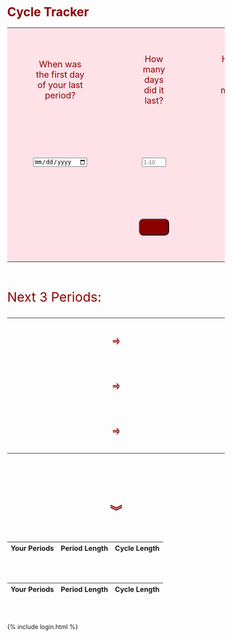 <head>
<style>
.none {
  display: none;
}
span {
  color: dark red;
  font-size: 30px;
}
h1 .title {
  color: darkred;
}
button {
  padding: 10px;
  background-color: darkred;
  border-radius: 10px;
  text-align: center;
  justify-content: center;
  color: darkred;
}
input {
  color: black;
}
.tracker td {
  padding: 60px;
  width: 33.3%;
  text-align: center;
  color: darkred;
  font-size: 20px;
  border: none;
}
.tracker {
  background-color: #ffe1e8;
  border: none;
}
.date td {
  padding: 20px;
  width: 250px;;
}
.unhealthy {
  display: inline-block;
  font-size: 20px;
  border-color: darkred;
  padding: 20px;
  color: darkred;
}
a {
  color: black;
}
a.hover a.focus {
  background: none;
}
</style>
</head>
<body>


<h1 style="color:darkred;" >Cycle Tracker</h1>


<div>
  <form class="tracker">
    <table align="center" style="border:none;">
      <tr id="q">
        <td>When was the first day of your last period?</td>
        <td>How many days did it last?</td>
        <td>How long is your usual menstrual cycle?</td>
      </tr>
      <!--collect user input-->
        <tr id="input">
          <td><input type="date" id="lastperiod" required></td>
          <td><input type="number" id="periodlength" step="1" min="1" max="10" placeholder="1-10" required/></td>
          <td><input type="number" id="cyclelength" step="1" min="10" max="50" placeholder="10-50" required/></td>
        </tr>
      <tr>
        <td></td>
        <td>
          <button class="track" type="button" onclick="printDate(document.getElementById('lastperiod').value, parseInt(document.getElementById('cyclelength').value), parseInt(document.getElementById('periodlength').value))">
            TRACK
          </button>
        </td>
      </tr>
    </table>
  </form>
</div>
<br>
<div class="date">
  <p style="font-size: 30px; color: darkred;">Next 3 Periods:</p>
  <table>
    <tr>
      <td>
        <span id="period1start"></span>
      </td>
      <td>
        <p style="text-align: center; color: darkred; font-weight:bolder; font-size: 20px;">&#x2964;</p>
      </td>
      <td>
        <span id="period1end"></span>
      </td>
    </tr>
    <tr> 
      <td>
        <span id="period2start"></span>
      </td>
      <td>
        <p style="text-align: center; color: darkred; font-weight:bolder; font-size: 20px;">&#x2964;</p>
      </td>
      <td>
        <span id="period2end"></span>
      </td>
    </tr>
    <tr>
      <td>
        <span id="period3start"></span>
      </td>
      <td>
        <p style="text-align: center; color: darkred; font-weight:bolder; font-size: 20px;">&#x2964;</p>
      </td>
      <td>
        <span id="period3end"></span>
      </td>
    </tr>
  </table>
  <br>
  <span class="unhealthy" id="unhealthy"></span>
</div>
  <h1 style="text-align: center; color: darkred;" >&#65086;</h1>
<br>
<!--table displaying data from database-->
<table>
  <thead>
  <tr>
    <th>Your Periods</th>
    <th>Period Length</th>
    <th>Cycle Length</th>
  </tr>
  </thead>
  <tbody id="periodresult">
    <!-- javascript generated data -->
  </tbody>
</table>
<br><br>

<script>
  // print date of next period
  function printDate(lastperiod, cyclelength, periodlength) {
    // get user inputs
    //var lastperiod = document.getElementById("lastperiod").value;
    //var cyclelength = parseInt(document.getElementById("cyclelength").value);
    //var periodlength = parseInt(document.getElementById("periodlength").value);
    // calculate date
    var resDate = new Date(lastperiod);
    for (let i = 1; i <= 3; i++) {
      resDate.setDate(resDate.getDate() + cyclelength);
      var year = resDate.getUTCFullYear();
      var month = resDate.getUTCMonth() + 1;
      var startdate = resDate.getUTCDate();
      // print dates onto site
      var periodstart = `${month}/${startdate}/${year}`;
      document.getElementById(`period${i}start`).innerHTML = periodstart;
      var enddate = resDate.getUTCDate() + periodlength - 1;
      var periodend = `${month}/${enddate}/${year}`
      document.getElementById(`period${i}end`).innerHTML = periodend
      resDate = new Date(periodstart)
      // conditional for if period has unhealthy schedule
      if(parseInt(periodlength) <= 2) {
        document.getElementById("unhealthy").innerHTML = "NOTICE: Your period is abnormally short. This may be a sign of some health concerns. <a href=\"https://www.everydayhealth.com/pms/short-periods.aspx#:~:text=A%20short%20menstrual%20period%20might,even%20a%20serious%20medical%20problem.\">Learn More</a>"
        } else {
        document.getElementById('unhealthy').innerHTML = "";
      } 
    }
  }
</script>
<!--table displaying data from database-->
<table>
  <thead>
  <tr>
    <th>Your Periods</th>
    <th>Period Length</th>
    <th>Cycle Length</th>
  </tr>
  </thead>
  <tbody id="periodresult">
    <!-- javascript generated data -->
  </tbody>
</table>
<br><br>
<script>
  // prepare HTML result container for new output
  const resultContainer = document.getElementById("periodresult");
  // prepare URL's to allow easy switch from deployment and localhost
  //const url = "http://localhost:8087/api/periods"
  const url = "https://flowhealth.duckdns.org/api/periods"
  const create_fetch = url + '/create';
  const read_fetch = url + "/";
  const delete_fetch = url + "/delete";
  // Load users on page entry
  read_users();
  // Display User Table, data is fetched from Backend Database
  function read_users() {
    // prepare fetch options
    const read_options = {
      method: 'GET', // *GET, POST, PUT, DELETE, etc.
      mode: 'cors', // no-cors, *cors, same-origin
      cache: 'default', // *default, no-cache, reload, force-cache, only-if-cached
      credentials: 'omit', // include, *same-origin, omit
      headers: {
        'Content-Type': 'application/json'
      },
    };
    // fetch the data from API
    fetch(read_fetch, read_options)
      // response is a RESTful "promise" on any successful fetch
      .then(response => {
        // check for response errors
        if (response.status !== 200) {
            const errorMsg = 'Database read error: ' + response.status;
            console.log(errorMsg);
            const tr = document.createElement("tr");
            const td = document.createElement("td");
            td.innerHTML = errorMsg;
            tr.appendChild(td);
            resultContainer.appendChild(tr);
            return;
        }
        // valid response will have json data
        response.json().then(data => {
            console.log(data);
            for (let row in data) {
              console.log(data[row]);
              add_row(data[row]);
            }
        })
    })
    // catch fetch errors (ie ACCESS to server blocked)
    .catch(err => {
      console.error(err);
      const tr = document.createElement("tr");
      const td = document.createElement("td");
      td.innerHTML = err;
      tr.appendChild(td);
      resultContainer.appendChild(tr);
    });
  }
  function create_user(){
    const body = {
        nextperiod: document.getElementById("lastperiod").value,
        periodlength: document.getElementById("periodlength").value,
        cyclelength: document.getElementById("cyclelength").value,
        //nextperiod: nextP,
        //periodlength: periodL,
        //cyclelength: cycleL
    };
    //alert(body.toString());
    const requestOptions = {
        method: 'POST',
        body: JSON.stringify(body),
        headers: {
            "content-type": "application/json",
            'Authorization': 'Bearer my-token',
        },
    };
    // URL for Create API
    // Fetch API call to the database to create a new user\
    //alert(requestOptions);
    fetch(create_fetch, requestOptions)
      .then(response => {
        // trap error response from Web API
        if (response.status !== 200) {
          const errorMsg = 'Database create error: ' + response.status;
          console.log(errorMsg);
          const tr = document.createElement("tr");
          const td = document.createElement("td");
          td.innerHTML = errorMsg;
          tr.appendChild(td);
          resultContainer.appendChild(tr);
          return;
        }
        // response contains valid result
        response.json().then(data => {
            console.log(data);
            //add_row(data);
        })
    })
  }
  function add_row(data) {
    const tr = document.createElement("tr");
    const nextperiod = document.createElement("td");
    const periodlength = document.createElement("td");
    const cyclelength = document.createElement("td");
    // obtain data that is specific to the API
    nextperiod.innerHTML = data.nextperiod;
    periodlength.innerHTML = data.periodlength;
    cyclelength.innerHTML = data.cyclelength;
    console.log(data)
    // add HTML to container
    tr.appendChild(nextperiod);
    tr.appendChild(periodlength);
    tr.appendChild(cyclelength);
    resultContainer.appendChild(tr); 
  }
  function addData(){
    if(document.getElementById("lastperiod").value&&document.getElementById("periodlength").value&&document.getElementById("cyclelength").value)
      myData = {"nextperiod": document.getElementById("lastperiod").value, "periodlength": document.getElementById("periodlength").value, "cyclelength": document.getElementById("cyclelength").value};
    //alert("create");
    create_user(document.getElementById("lastperiod").value, document.getElementById("periodlength").value, document.getElementById("cyclelength").value);
    add_row(myData);
    }
  function validate(){
    var enterPeriod = document.getElementById('lastperiod').value
    var periodLength = document.getElementById('periodlength').value;
    var cycleLength = document.getElementById('cyclelength').value;
    if(isNaN(periodLength) || isNaN(cycleLength)||periodLength < 0 || cycleLength < 10){
      alert("Please enter valid values");
    } else{
      addData();
    }
  }
  function delete_user() {
  const deleteOptions = {
        method: 'DELETE',
        headers: {
            "content-type": "application/json",
            'Authorization': 'Bearer my-token',
        },
    };
    fetch(delete_fetch, deleteOptions)
      .then(response => {
        // trap error response from Web API
        if (response.status !== 200) {
          window.location.reload();
          return;
        }
        // response contains valid result
        response.json().then(data => {
            console.log(data);
        })
    })
  }
  /*function delete_user(){
    const body = {
        nextperiod: document.getElementById('lastperiod').value,
        periodlength: document.getElementById('periodlength').value,
        cyclelength: document.getElementById('cyclelength').value,
    };
    const requestOptions = {
        method: 'DELETE',
        body: JSON.stringify(body),
        headers: {
            "content-type": "application/json",
            'Authorization': 'Bearer my-token',
        },
        mode: 'cors',
        cache: 'default',
        credentials: 'omit'
    };
    fetch(delete_fetch, requestOptions)
      .then(response => {
        // trap error response from Web API
        if (response.status !== 200) {
          const errorMsg = 'Database delete error: ' + response.status;
          console.log(errorMsg);
          const tr = document.createElement("tr");
          const td = document.createElement("td");
          td.innerHTML = errorMsg;
          tr.removeChild(td);
          resultContainer.removeChild(tr);
          return;
        }
        // response contains valid result
        response.json().then(data => {
            console.log(data);
            //add a table row for the new/created userid
            delete_row(data);
        })
      })
        .catch(err => {
        console.error(err);
        const tr = document.createElement("tr");
        const td = document.createElement("td");
        td.innerHTML = err;
        tr.appendChild(td);
        resultContainer.appendChild(tr);
      });
    }
  function delete_row(data){
    const tr = document.createElement("tr");
    const nextperiod = document.createElement("td");
    const periodlength = document.createElement("td");
    const cyclelength = document.createElement("td");
    // obtain data that is specific to the API
    nextperiod.innerHTML = data.nextperiod;
    periodlength.innerHTML = data.periodlength;
    cyclelength.innerHTML = data.cyclelength;
    console.log(data)
    // add HTML to container
    tr.appendChild(nextperiod);
    tr.appendChild(periodlength);
    tr.appendChild(cyclelength);
    resultContainer.removeChild(tr);
  } */

</script>

{% include login.html %}

</body>



